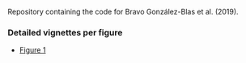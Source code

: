 Repository containing the code for Bravo González-Blas et al. (2019).

### Detailed vignettes per figure

- [Figure 1](https://rawcdn.githack.com/aertslab/Bravo_et_al_EyeAntennalDisc/48159ae485a160630baacb0212f2c3d685c66d8e/Figure_1/Figure_1.html?token=AAJ5F2JXKFUHTJC2NTO7HQK6EHLNY)


